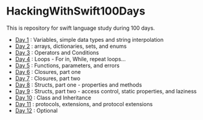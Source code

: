# HackingWithSwift100Days

This is repository for swift language study during 100 days.

* [Day 1](./Documents/day1.md) : Variables, simple data types and string interpolation
* [Day 2](./Documents/day2.md) : arrays, dictionaries, sets, and enums
* [Day 3](./Documents/day3.md) : Operators and Conditions
* [Day 4](./Documents/day4.md) : Loops - For in, While, repeat loops...
* [Day 5](./Documents/day5.md) : Functions, parameters, and errors
* [Day 6](./Documents/day6.md) : Closures, part one
* [Day 7](./Documents/day7.md) : Closures, part two
* [Day 8](./Documents/day8.md) : Structs, part one - properties and methods
* [Day 9](./Documents/day9.md) : Structs, part two - access control, static properties, and laziness
* [Day 10](./Documents/day10.md) : Class and Inheritance
* [Day 11](./Documents/day11.md) : protocols, extensions, and protocol extensions
* [Day 12](./Documents/day12.md) : Optional